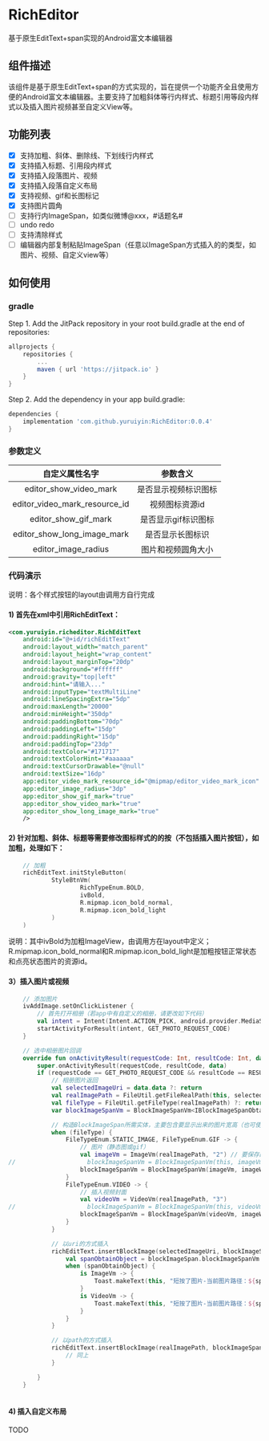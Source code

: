 # RichEditor
基于原生EditText+span实现的Android富文本编辑器

## 组件描述
该组件是基于原生EditText+span的方式实现的，旨在提供一个功能齐全且使用方便的Android富文本编辑器。主要支持了加粗斜体等行内样式、标题引用等段内样式以及插入图片视频甚至自定义View等。

## 功能列表
- [x] 支持加粗、斜体、删除线、下划线行内样式
- [x] 支持插入标题、引用段内样式
- [x] 支持插入段落图片、视频
- [x] 支持插入段落自定义布局
- [x] 支持视频、gif和长图标记
- [x] 支持图片圆角
- [ ] 支持行内ImageSpan，如类似微博@xxx，#话题名#
- [ ] undo redo
- [ ] 支持清除样式
- [ ] 编辑器内部复制粘贴ImageSpan（任意以ImageSpan方式插入的的类型，如图片、视频、自定义view等）

## 如何使用
### gradle

Step 1. Add the JitPack repository in your root build.gradle at the end of repositories:
```groovy
allprojects {
	repositories {
		...
		maven { url 'https://jitpack.io' }
	}
}
```
Step 2. Add the dependency in your app build.gradle:
```groovy
dependencies {
	implementation 'com.github.yuruiyin:RichEditor:0.0.4'
}
```

### 参数定义
<table>
   <tdead>
    <tr>
      <th align="center">自定义属性名字</th>
      <th align="center">参数含义</th>
    </tr>
  </tdead>
  <tbody>
    <tr>
      <td align="center">editor_show_video_mark</td>
      <td align="center">是否显示视频标识图标</td>
    </tr>
    <tr>
      <td align="center">editor_video_mark_resource_id</td>
      <td align="center">视频图标资源id</td>
    </tr>
    <tr>
      <td align="center">editor_show_gif_mark</td>
      <td align="center">是否显示gif标识图标</td>
    </tr>
    <tr>
      <td align="center">editor_show_long_image_mark</td>
      <td align="center">是否显示长图标识</td>
    </tr>
    <tr>
      <td align="center">editor_image_radius</td>
      <td align="center">图片和视频圆角大小</td>
    </tr>       
  </tbody>
</table>

### 代码演示 
说明：各个样式按钮的layout由调用方自行完成
#### 1) 首先在xml中引用RichEditText：
```xml
<com.yuruiyin.richeditor.RichEditText
    android:id="@+id/richEditText"
    android:layout_width="match_parent"
    android:layout_height="wrap_content"
    android:layout_marginTop="20dp"
    android:background="#ffffff"
    android:gravity="top|left"
    android:hint="请输入..."
    android:inputType="textMultiLine"
    android:lineSpacingExtra="5dp"
    android:maxLength="20000"
    android:minHeight="350dp"
    android:paddingBottom="70dp"
    android:paddingLeft="15dp"
    android:paddingRight="15dp"
    android:paddingTop="23dp"
    android:textColor="#171717"
    android:textColorHint="#aaaaaa"
    android:textCursorDrawable="@null"
    android:textSize="16dp"
    app:editor_video_mark_resource_id="@mipmap/editor_video_mark_icon"
    app:editor_image_radius="3dp"
    app:editor_show_gif_mark="true"
    app:editor_show_video_mark="true"
    app:editor_show_long_image_mark="true"
    />
```

#### 2) 针对加粗、斜体、标题等需要修改图标样式的的按（不包括插入图片按钮），如加粗，处理如下：
```kotlin
    // 加粗
    richEditText.initStyleButton(
            StyleBtnVm(
                    RichTypeEnum.BOLD,
                    ivBold,
                    R.mipmap.icon_bold_normal,
                    R.mipmap.icon_bold_light
            )
    )
```
说明：其中ivBold为加粗ImageView，由调用方在layout中定义；R.mipmap.icon_bold_normal和R.mipmap.icon_bold_light是加粗按钮正常状态和点亮状态图片的资源id。

#### 3）插入图片或视频
```kotlin
    // 添加图片
    ivAddImage.setOnClickListener {
        // 首先打开相册（若app中有自定义的相册，请更改如下代码）
        val intent = Intent(Intent.ACTION_PICK, android.provider.MediaStore.Images.Media.EXTERNAL_CONTENT_URI)
        startActivityForResult(intent, GET_PHOTO_REQUEST_CODE)
    }

    // 选中相册图片回调
    override fun onActivityResult(requestCode: Int, resultCode: Int, data: Intent?) {
        super.onActivityResult(requestCode, resultCode, data)
        if (requestCode == GET_PHOTO_REQUEST_CODE && resultCode == RESULT_OK && data != null) {
            // 相册图片返回
            val selectedImageUri = data.data ?: return
            val realImagePath = FileUtil.getFileRealPath(this, selectedImageUri) ?: return
            val fileType = FileUtil.getFileType(realImagePath) ?: return
            var blockImageSpanVm = BlockImageSpanVm<IBlockImageSpanObtainObject>(this, null)

            // 构造BlockImageSpan所需实体，主要包含要显示出来的图片宽高（也可使用组件默认的）、以及图片视频路径或自定义布局中的实体信息等。
            when (fileType) {
                FileTypeEnum.STATIC_IMAGE, FileTypeEnum.GIF -> {
                    // 图片（静态图或gif）
                    val imageVm = ImageVm(realImagePath, "2") // 要保存的绑定到ImageSpan上的实体，未来取编辑器内容时会用到
//                    blockImageSpanVm = BlockImageSpanVm(this, imageVm) // 不指定宽高，使用组件默认宽高
                    blockImageSpanVm = BlockImageSpanVm(imageVm, imageWidth, imageMaxHeight) // 指定宽高
                }
                FileTypeEnum.VIDEO -> {
                    // 插入视频封面
                    val videoVm = VideoVm(realImagePath, "3")
//                    blockImageSpanVm = BlockImageSpanVm(this, videoVm) // 不指定宽高，使用组件默认宽高
                    blockImageSpanVm = BlockImageSpanVm(videoVm, imageWidth, imageMaxHeight) // 指定宽高
                }
            }

            // 以uri的方式插入
            richEditText.insertBlockImage(selectedImageUri, blockImageSpanVm) { blockImageSpan ->
                val spanObtainObject = blockImageSpan.blockImageSpanVm.spanObject
                when (spanObtainObject) {
                    is ImageVm -> {
                        Toast.makeText(this, "短按了图片-当前图片路径：${spanObtainObject.path}", Toast.LENGTH_SHORT).show()
                    }
                    is VideoVm -> {
                        Toast.makeText(this, "短按了图片-当前图片路径：${spanObtainObject.path}", Toast.LENGTH_SHORT).show()
                    }
                }
            }

            // 以path的方式插入
            richEditText.insertBlockImage(realImagePath, blockImageSpanVm) { blockImageSpan ->
                // 同上
            }

        }
    }       
    
```

#### 4) 插入自定义布局
TODO
